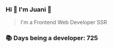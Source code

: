 ### Hi 👋 I&#39;m Juani 🦁

> I&#39;m a Frontend Web Developer SSR

### 📚 Days being a developer: 725
